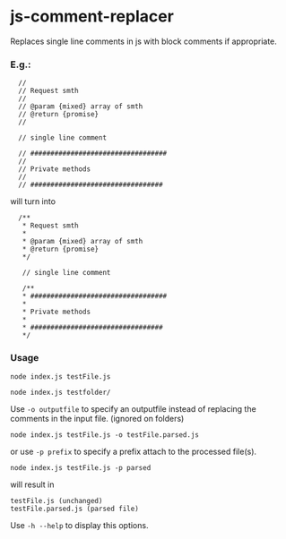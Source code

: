 # js-comment-replacer
Replaces single line comments in js with block comments if appropriate. 

### E.g.:

```
  //
  // Request smth
  //
  // @param {mixed} array of smth
  // @return {promise}
  //
  
  // single line comment
  
  // ##################################
  //
  // Private methods
  //
  // #################################
```

will turn into

```
  /**
   * Request smth
   *
   * @param {mixed} array of smth
   * @return {promise}
   */
   
   // single line comment
   
   /**
   * ##################################
   *
   * Private methods
   *
   * #################################
   */
```

### Usage

```
node index.js testFile.js
```

```
node index.js testfolder/
```

Use `-o outputfile` to specify an outputfile instead of replacing the comments in the input file. (ignored on folders)

```
node index.js testFile.js -o testFile.parsed.js
```

or use `-p prefix` to specify a prefix attach to the processed file(s).

```
node index.js testFile.js -p parsed
```

will result in

```
testFile.js (unchanged)
testFile.parsed.js (parsed file)
```

Use `-h --help` to display this options.
